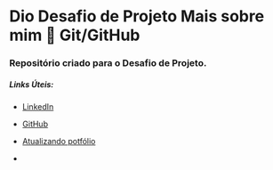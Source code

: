 # Dio Desafio de Projeto Mais sobre mim 🚀 Git/GitHub

### Repositório criado para o Desafio de Projeto.

##### Links Úteis:

- [LinkedIn](https://www.linkedin.com/in/adilsonsena/)

- [GitHub](https://github.com/AdilsonSena)

- [Atualizando potfólio](Adilsonsena.github.io)

- 
